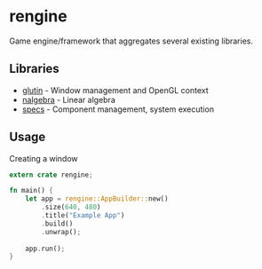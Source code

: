 
# rengine

Game engine/framework that aggregates several existing libraries.

## Libraries

* [glutin](https://github.com/tomaka/glutin) - Window management and OpenGL context
* [nalgebra](https://github.com/rustsim/nalgebra) - Linear algebra
* [specs](https://github.com/slide-rs/specs) - Component management, system execution

## Usage

Creating a window

```rust
extern crate rengine;

fn main() {
    let app = rengine::AppBuilder::new()
        .size(640, 480)
        .title("Example App")
        .build()
        .unwrap();
    
    app.run();
}
```

